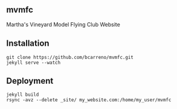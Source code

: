 ## mvmfc

Martha's Vineyard Model Flying Club Website

## Installation

```
git clone https://github.com/bcarreno/mvmfc.git
jekyll serve --watch
```

## Deployment

```
jekyll build
rsync -avz --delete _site/ my_website.com:/home/my_user/mvmfc
```
